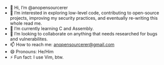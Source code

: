 - 👋 Hi, I’m @anopensourcerer
- 👀 I’m interested in exploring low-level code, contributing to open-source projects, improving my security practices, and eventually re-writing this whole read me. 
- 🌱 I’m currently learning C and Assembly.
- 💞️ I’m looking to collaborate on anything that needs researched for bugs and vulnerabilites.
- 📫 How to reach me: anopensourcerer@gmail.com
- 😄 Pronouns: He/Him
- ⚡ Fun fact: I use Vim, btw.

<!---
anopensourcerer/anopensourcerer is a ✨ special ✨ repository because its `README.md` (this file) appears on your GitHub profile.
You can click the Preview link to take a look at your changes.
--->
